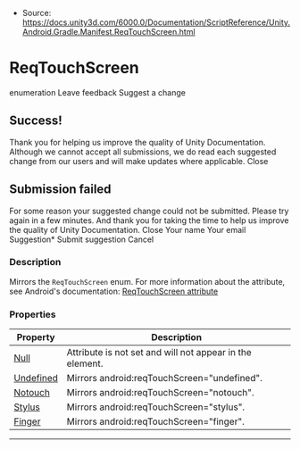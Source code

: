 * Source: https://docs.unity3d.com/6000.0/Documentation/ScriptReference/Unity.Android.Gradle.Manifest.ReqTouchScreen.html

# ReqTouchScreen
enumeration
Leave feedback
Suggest a change
## Success!
Thank you for helping us improve the quality of Unity Documentation. Although we cannot accept all submissions, we do read each suggested change from our users and will make updates where applicable.
Close
## Submission failed
For some reason your suggested change could not be submitted. Please <a>try again</a> in a few minutes. And thank you for taking the time to help us improve the quality of Unity Documentation.
Close
Your name Your email Suggestion* Submit suggestion
Cancel
### Description
Mirrors the ` ReqTouchScreen ` enum.
For more information about the attribute, see Android's documentation: [ReqTouchScreen attribute](https://developer.android.com/guide/topics/manifest/uses-configuration-element#touch)
### Properties
Property | Description  
---|---  
[Null](https://docs.unity3d.com/6000.0/Documentation/ScriptReference/Unity.Android.Gradle.Manifest.ReqTouchScreen.Null.html) | Attribute is not set and will not appear in the element.  
[Undefined](https://docs.unity3d.com/6000.0/Documentation/ScriptReference/Unity.Android.Gradle.Manifest.ReqTouchScreen.Undefined.html) | Mirrors android:reqTouchScreen="undefined".  
[Notouch](https://docs.unity3d.com/6000.0/Documentation/ScriptReference/Unity.Android.Gradle.Manifest.ReqTouchScreen.Notouch.html) | Mirrors android:reqTouchScreen="notouch".  
[Stylus](https://docs.unity3d.com/6000.0/Documentation/ScriptReference/Unity.Android.Gradle.Manifest.ReqTouchScreen.Stylus.html) | Mirrors android:reqTouchScreen="stylus".  
[Finger](https://docs.unity3d.com/6000.0/Documentation/ScriptReference/Unity.Android.Gradle.Manifest.ReqTouchScreen.Finger.html) | Mirrors android:reqTouchScreen="finger".  
* * *
